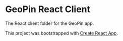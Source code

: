 # GeoPin React Client

The React client folder for the GeoPin app.

This project was bootstrapped with [Create React App](https://github.com/facebook/create-react-app).
